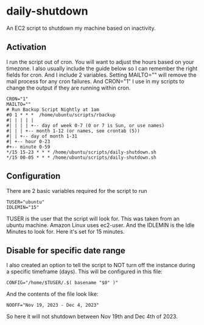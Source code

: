 # daily-shutdown
An EC2 script to shutdown my machine based on inactivity.

## Activation

I run the script out of cron. You will want to adjust the hours based on your timezone. I also usually include the guide below so I can remember the right fields for cron. And I include 2 variables. Setting MAILTO="" will remove the mail process for any cron failures. And CRON="1" I use in my scripts to change the output if they are running within cron.

    CRON="1"
    MAILTO=""
    # Run Backup Script Nightly at 1am
    #0 1 * * *  /home/ubuntu/scripts/rbackup
    #| | | | |
    #| | | | +-- day of week 0-7 (0 or 7 is Sun, or use names)
    #| | | +-- month 1-12 (or names, see crontab (5))
    #| | +-- day of month 1-31
    #| +-- hour 0-23
    #+-- minute 0-59
    */15 15-23 * * * /home/ubuntu/scripts/daily-shutdown.sh
    */15 00-05 * * * /home/ubuntu/scripts/daily-shutdown.sh

## Configuration

There are 2 basic variables required for the script to run

    TUSER="ubuntu"
    IDLEMIN="15"

TUSER is the user that the script will look for. This was taken from an ubuntu machine. Amazon Linux uses ec2-user.
And the IDLEMIN is the Idle Minutes to look for. Here it's set for 15 minutes.

## Disable for specific date range

I also created an option to tell the script to NOT turn off the instance during a specific timeframe (days). This will be configured in this file:

    CONFIG="/home/$TUSER/.$( basename "$0" )"

And the contents of the file look like:

    NOOFF="Nov 19, 2023 - Dec 4, 2023"

So here it will not shutdown between Nov 19th and Dec 4th of 2023.
    
